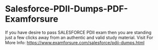 # Salesforce-PDII-Dumps-PDF-Examforsure
If you have desire to pass SALESFORCE PDII exam then you are standing just a few clicks away from an authentic and valid study material.  Visit For More Info: https://www.examforsure.com/salesforce/pdii-dumps.html
